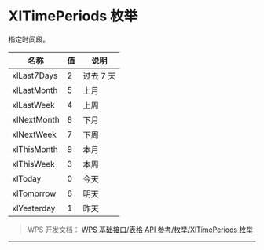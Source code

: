 # XlTimePeriods 枚举

指定时间段。

| 名称        | 值  | 说明      |
|-------------|-----|-----------|
| xlLast7Days | 2   | 过去 7 天 |
| xlLastMonth | 5   | 上月      |
| xlLastWeek  | 4   | 上周      |
| xlNextMonth | 8   | 下月      |
| xlNextWeek  | 7   | 下周      |
| xlThisMonth | 9   | 本月      |
| xlThisWeek  | 3   | 本周      |
| xlToday     | 0   | 今天      |
| xlTomorrow  | 6   | 明天      |
| xlYesterday | 1   | 昨天      |

> WPS 开发文档： [WPS 基础接口/表格 API 参考/枚举/XlTimePeriods 枚举](https://qn.cache.wpscdn.cn/encs/doc/office_v19/topics/WPS%20%E5%9F%BA%E7%A1%80%E6%8E%A5%E5%8F%A3/%E8%A1%A8%E6%A0%BC%20API%20%E5%8F%82%E8%80%83/%E6%9E%9A%E4%B8%BE/XlTimePeriods%20%E6%9E%9A%E4%B8%BE.html)

------------------------------------------------------------------------
